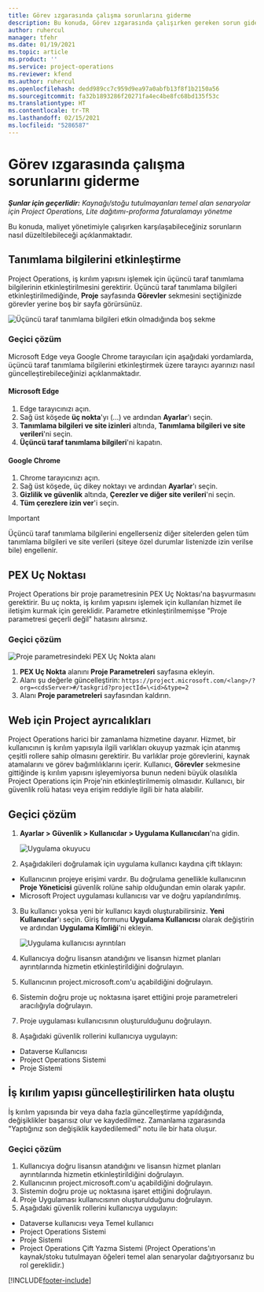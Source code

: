 ```yaml
---
title: Görev ızgarasında çalışma sorunlarını giderme
description: Bu konuda, Görev ızgarasında çalışırken gereken sorun giderme bilgileri sağlanmaktadır.
author: ruhercul
manager: tfehr
ms.date: 01/19/2021
ms.topic: article
ms.product: ''
ms.service: project-operations
ms.reviewer: kfend
ms.author: ruhercul
ms.openlocfilehash: dedd989cc7c959d9ea97a0abfb13f8f1b2150a56
ms.sourcegitcommit: fa32b1893286f20271fa4ec4be8fc68bd135f53c
ms.translationtype: HT
ms.contentlocale: tr-TR
ms.lasthandoff: 02/15/2021
ms.locfileid: "5286587"
---
```

# <a name="troubleshoot-working-in-the-task-grid"></a>Görev ızgarasında çalışma sorunlarını giderme 

_**Şunlar için geçerlidir:** Kaynağı/stoğu tutulmayanları temel alan senaryolar için Project Operations, Lite dağıtımı-proforma faturalamayı yönetme_

Bu konuda, maliyet yönetimiyle çalışırken karşılaşabileceğiniz sorunların nasıl düzeltilebileceği açıklanmaktadır.

## <a name="enable-cookies"></a>Tanımlama bilgilerini etkinleştirme

Project Operations, iş kırılım yapısını işlemek için üçüncü taraf tanımlama bilgilerinin etkinleştirilmesini gerektirir. Üçüncü taraf tanımlama bilgileri etkinleştirilmediğinde, **Proje** sayfasında **Görevler** sekmesini seçtiğinizde görevler yerine boş bir sayfa görürsünüz.

![Üçüncü taraf tanımlama bilgileri etkin olmadığında boş sekme](media/blankschedule.png)


### <a name="workaround"></a>Geçici çözüm
Microsoft Edge veya Google Chrome tarayıcıları için aşağıdaki yordamlarda, üçüncü taraf tanımlama bilgilerini etkinleştirmek üzere tarayıcı ayarınızı nasıl güncelleştirebileceğinizi açıklanmaktadır.

#### <a name="microsoft-edge"></a>Microsoft Edge

1. Edge tarayıcınızı açın.
2. Sağ üst köşede **üç nokta**'yı (...) ve ardından **Ayarlar**'ı seçin.
3. **Tanımlama bilgileri ve site izinleri** altında, **Tanımlama bilgileri ve site verileri**'ni seçin.
4. **Üçüncü taraf tanımlama bilgileri**'ni kapatın.

#### <a name="google-chrome"></a>Google Chrome

1. Chrome tarayıcınızı açın.
2. Sağ üst köşede, üç dikey noktayı ve ardından **Ayarlar**'ı seçin.
3. **Gizlilik ve güvenlik** altında, **Çerezler ve diğer site verileri**'ni seçin.
4. **Tüm çerezlere izin ver**'i seçin.

> [!IMPORTANT]
> Üçüncü taraf tanımlama bilgilerini engellerseniz diğer sitelerden gelen tüm tanımlama bilgileri ve site verileri (siteye özel durumlar listenizde izin verilse bile) engellenir.

## <a name="pex-endpoint"></a>PEX Uç Noktası

Project Operations bir proje parametresinin PEX Uç Noktası'na başvurmasını gerektirir. Bu uç nokta, iş kırılım yapısını işlemek için kullanılan hizmet ile iletişim kurmak için gereklidir. Parametre etkinleştirilmemişse "Proje parametresi geçerli değil" hatasını alırsınız. 

### <a name="workaround"></a>Geçici çözüm
 ![Proje parametresindeki PEX Uç Nokta alanı](media/projectparameter.png)

1. **PEX Uç Nokta** alanını **Proje Parametreleri** sayfasına ekleyin.
2. Alanı şu değerle güncelleştirin: `https://project.microsoft.com/<lang>/?org=<cdsServer>#/taskgrid?projectId=\<id>&type=2`
3. Alanı **Proje parametreleri** sayfasından kaldırın.

## <a name="privileges-for-project-for-the-web"></a>Web için Project ayrıcalıkları

Project Operations harici bir zamanlama hizmetine dayanır. Hizmet, bir kullanıcının iş kırılım yapısıyla ilgili varlıkları okuyup yazmak için atanmış çeşitli rollere sahip olmasını gerektirir. Bu varlıklar proje görevlerini, kaynak atamalarını ve görev bağımlılıklarını içerir. Kullanıcı, **Görevler** sekmesine gittiğinde iş kırılım yapısını işleyemiyorsa bunun nedeni büyük olasılıkla Project Operations için Proje'nin etkinleştirilmemiş olmasıdır. Kullanıcı, bir güvenlik rolü hatası veya erişim reddiyle ilgili bir hata alabilir.


## <a name="workaround"></a>Geçici çözüm

1. **Ayarlar > Güvenlik > Kullanıcılar > Uygulama Kullanıcıları**'na gidin.  

   ![Uygulama okuyucu](media/applicationuser.jpg)
   
2. Aşağıdakileri doğrulamak için uygulama kullanıcı kaydına çift tıklayın:

 - Kullanıcının projeye erişimi vardır. Bu doğrulama genellikle kullanıcının **Proje Yöneticisi** güvenlik rolüne sahip olduğundan emin olarak yapılır.
 - Microsoft Project uygulaması kullanıcısı var ve doğru yapılandırılmış.
 
3. Bu kullanıcı yoksa yeni bir kullanıcı kaydı oluşturabilirsiniz. **Yeni Kullanıcılar**'ı seçin. Giriş formunu **Uygulama Kullanıcısı** olarak değiştirin ve ardından **Uygulama Kimliği**'ni ekleyin.

   ![Uygulama kullanıcısı ayrıntıları](media/applicationuserdetails.jpg)

4. Kullanıcıya doğru lisansın atandığını ve lisansın hizmet planları ayrıntılarında hizmetin etkinleştirildiğini doğrulayın.
5. Kullanıcının project.microsoft.com'u açabildiğini doğrulayın.
6. Sistemin doğru proje uç noktasına işaret ettiğini proje parametreleri aracılığıyla doğrulayın.
7. Proje uygulaması kullanıcısının oluşturulduğunu doğrulayın.
8. Aşağıdaki güvenlik rollerini kullanıcıya uygulayın:

  - Dataverse Kullanıcısı
  - Project Operations Sistemi
  - Proje Sistemi

## <a name="error-when-updating-the-work-breakdown-structure"></a>İş kırılım yapısı güncelleştirilirken hata oluştu

İş kırılım yapısında bir veya daha fazla güncelleştirme yapıldığında, değişiklikler başarısız olur ve kaydedilmez. Zamanlama ızgarasında "Yaptığınız son değişiklik kaydedilemedi" notu ile bir hata oluşur.

### <a name="workaround"></a>Geçici çözüm

1. Kullanıcıya doğru lisansın atandığını ve lisansın hizmet planları ayrıntılarında hizmetin etkinleştirildiğini doğrulayın.
2. Kullanıcının project.microsoft.com'u açabildiğini doğrulayın.
3. Sistemin doğru proje uç noktasına işaret ettiğini doğrulayın.
4. Proje Uygulaması kullanıcısının oluşturulduğunu doğrulayın.
5. Aşağıdaki güvenlik rollerini kullanıcıya uygulayın:
  
  - Dataverse kullanıcısı veya Temel kullanıcı
  - Project Operations Sistemi
  - Proje Sistemi
  - Project Operations Çift Yazma Sistemi (Project Operations'ın kaynak/stoku tutulmayan öğeleri temel alan senaryolar dağıtıyorsanız bu rol gereklidir.)


[!INCLUDE[footer-include](../includes/footer-banner.md)]